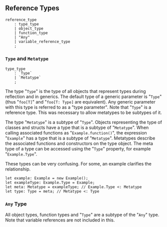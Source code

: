 ## Reference Types

```grammar
reference_type
    : type_type
    | object_type
    | function_type
    | "Any"
    | variable_reference_type
    ;
```

### `Type` and `Metatype`

```grammar
type_type
    : `Type`
    | `Metatype`
    ;
```

The type "`Type`" is the type of all objects that represent types during reflection and in generics. The default type of a generic parameter is "`Type`" (thus "`foo[T]`" and "`foo[T: Type]` are equivalent). Any generic parameter with this type is referred to as a "type parameter". Note that "`Type`" is a reference type. This was necessary to allow metatypes to be subtypes of it.

The type "`Metatype`" is a subtype of "`Type`". Objects representing the type of classes and structs have a type that is a subtype of "`Metatype`". When calling associated functions as "`Example.function()`", the expression "`Example`" has a type that is a subtype of "`Metatype`". Metatypes describe the associated functions and constructors on the type object. The meta type of a type can be accessed using the "`Type`" property, for example "`Example.Type`".

These types can be very confusing. For some, an example clarifies the relationship.

```adamant
let example: Example = new Example();
let exampleType: Example.Type = Example;
let meta: Metatype = exampleType; // Example.Type <: Metatype
let type: Type = meta; // Metatype <: Type
```

### `Any` Type

All object types, function types and "`Type`" are a subtype of the "`Any`" type. Note that variable references are not included in this.

